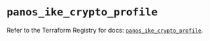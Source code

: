 # `panos_ike_crypto_profile`

Refer to the Terraform Registry for docs: [`panos_ike_crypto_profile`](https://registry.terraform.io/providers/paloaltonetworks/panos/2.0.5/docs/resources/ike_crypto_profile).

